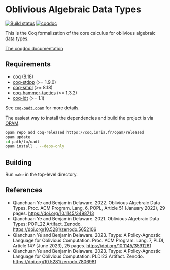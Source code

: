 # Oblivious Algebraic Data Types

[![Build status][action-badge]][action-link]
[![coqdoc][doc-badge]][doc-link]

[action-badge]: https://github.com/ccyip/oadt/actions/workflows/build.yml/badge.svg?branch=master
[action-link]: https://github.com/ccyip/oadt/actions

[doc-badge]: https://img.shields.io/badge/docs-coqdoc-blue.svg
[doc-link]: https://ccyip.github.io/oadt

This is the Coq formalization of the core calculus for oblivious algebraic data
types.

[The coqdoc documentation](https://ccyip.github.io/oadt)

## Requirements

- [coq](https://coq.inria.fr) (8.18)
- [coq-stdpp](https://gitlab.mpi-sws.org/iris/stdpp) (>= 1.9.0)
- [coq-smpl](https://github.com/uds-psl/smpl) (>= 8.18)
- [coq-hammer-tactics](https://coqhammer.github.io) (>= 1.3.2)
- [coq-idt](https://github.com/ccyip/coq-idt) (>= 1.1)

See [`coq-oadt.opam`](./coq-oadt.opam) for more details.

The easiest way to install the dependencies and build the project is via
[OPAM](https://opam.ocaml.org/doc/Install.html).

``` sh
opam repo add coq-released https://coq.inria.fr/opam/released
opam update
cd path/to/oadt
opam install . --deps-only
```

## Building

Run `make` in the top-level directory.

## References

- Qianchuan Ye and Benjamin Delaware. 2022. Oblivious Algebraic Data Types.
  Proc. ACM Program. Lang. 6, POPL, Article 51 (January 2022), 29 pages.
  https://doi.org/10.1145/3498713
- Qianchuan Ye and Benjamin Delaware. 2021. Oblivious Algebraic Data Types:
  POPL22 Artifact. Zenodo. https://doi.org/10.5281/zenodo.5652106
- Qianchuan Ye and Benjamin Delaware. 2023. Taype: A Policy-Agnostic Language
  for Oblivious Computation. Proc. ACM Program. Lang. 7, PLDI, Article 147 (June
  2023), 25 pages. https://doi.org/10.1145/3591261
- Qianchuan Ye and Benjamin Delaware. 2023. Taype: A Policy-Agnostic Language
  for Oblivious Computation: PLDI23 Artifact. Zenodo.
  https://doi.org/10.5281/zenodo.7806981

